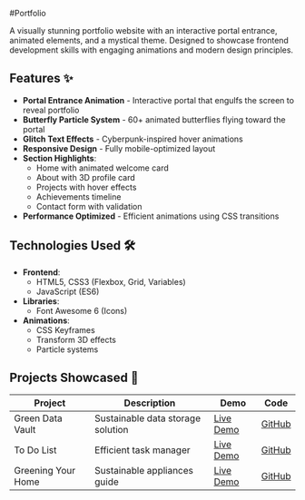 #Portfolio



A visually stunning portfolio website with an interactive portal entrance, animated elements, and a mystical theme. Designed to showcase frontend development skills with engaging animations and modern design principles.

## Features ✨

- **Portal Entrance Animation** - Interactive portal that engulfs the screen to reveal portfolio
- **Butterfly Particle System** - 60+ animated butterflies flying toward the portal
- **Glitch Text Effects** - Cyberpunk-inspired hover animations
- **Responsive Design** - Fully mobile-optimized layout
- **Section Highlights**:
  - Home with animated welcome card
  - About with 3D profile card
  - Projects with hover effects
  - Achievements timeline
  - Contact form with validation
- **Performance Optimized** - Efficient animations using CSS transitions

## Technologies Used 🛠️

- **Frontend**: 
  - HTML5, CSS3 (Flexbox, Grid, Variables)
  - JavaScript (ES6)
- **Libraries**:
  - Font Awesome 6 (Icons)
- **Animations**:
  - CSS Keyframes
  - Transform 3D effects
  - Particle systems

## Projects Showcased 🚀

| Project | Description | Demo | Code |
|---------|-------------|------|------|
| Green Data Vault | Sustainable data storage solution | [Live Demo](https://xxarvi.github.io/datastorage/) | [GitHub](https://github.com/xxarvi/datastorage) |
| To Do List | Efficient task manager | [Live Demo](https://xxarvi.github.io/to-do-list/) | [GitHub](https://github.com/xxarvi/to-do-list) |
| Greening Your Home | Sustainable appliances guide | [Live Demo](https://xxarvi.github.io/greening-your-home/) | [GitHub](https://github.com/xxarvi/greening-your-home) |
